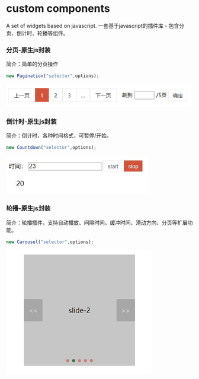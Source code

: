 # custom components
A set of widgets based on javascript.
一套基于javascript的插件库 - 包含分页、倒计时、轮播等组件。

### 分页-原生js封装
简介：简单的分页操作
```javascript
new Pagination("selector",options);
```
<img src="./images/pagination.png">

### 倒计时-原生js封装
简介：倒计时，各种时间格式，可暂停/开始。
```javascript
new Countdown("selector",options);
```
<img src="./images/countdown.png">

### 轮播-原生js封装
简介：轮播插件，支持自动播放、间隔时间。缓冲时间、滑动方向、分页等扩展功能。
```javascript
new Carousel("selector",options);
```
<img src="./images/carousel.png">